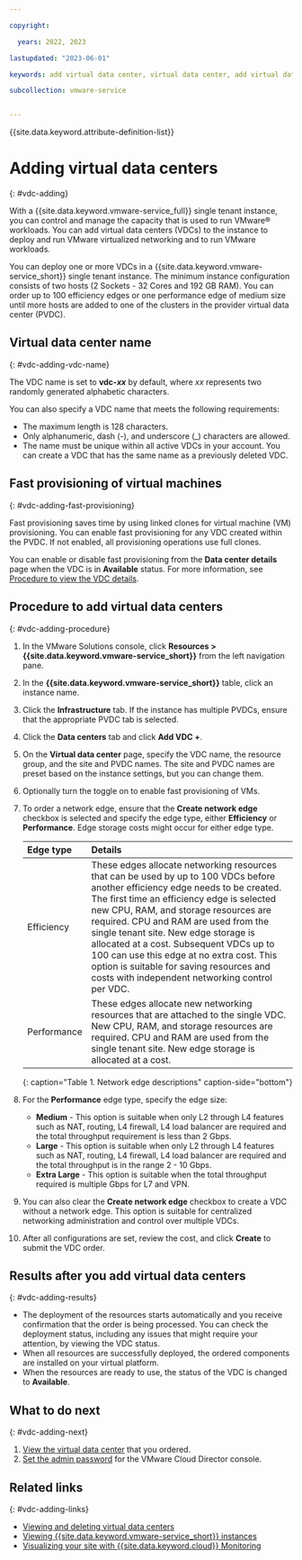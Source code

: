 ```yaml
---

copyright:

  years: 2022, 2023

lastupdated: "2023-06-01"

keywords: add virtual data center, virtual data center, add virtual data center, vdc add

subcollection: vmware-service


---
```


{{site.data.keyword.attribute-definition-list}}

# Adding virtual data centers
{: #vdc-adding}

With a {{site.data.keyword.vmware-service_full}} single tenant instance, you can control and manage the capacity that is used to run VMware® workloads. You can add virtual data centers (VDCs) to the instance to deploy and run VMware virtualized networking and to run VMware workloads. 

You can deploy one or more VDCs in a {{site.data.keyword.vmware-service_short}} single tenant instance. The minimum instance configuration consists of two hosts (2 Sockets - 32 Cores and 192 GB RAM). You can order up to 100 efficiency edges or one performance edge of medium size until more hosts are added to one of the clusters in the provider virtual data center (PVDC).

## Virtual data center name
{: #vdc-adding-vdc-name}

The VDC name is set to **vdc-_xx_** by default, where _xx_ represents two randomly generated alphabetic characters.

You can also specify a VDC name that meets the following requirements:
* The maximum length is 128 characters.
* Only alphanumeric, dash (-), and underscore (_) characters are allowed.
* The name must be unique within all active VDCs in your account. You can create a VDC that has the same name as a previously deleted VDC.

## Fast provisioning of virtual machines
{: #vdc-adding-fast-provisioning}

Fast provisioning saves time by using linked clones for virtual machine (VM) provisioning. You can enable fast provisioning for any VDC created within the PVDC. If not enabled, all provisioning operations use full clones.

You can enable or disable fast provisioning from the **Data center details** page when the VDC is in **Available** status. For more information, see [Procedure to view the VDC details](/docs/vmware-service?topic=vmware-service-vdc-view-delete#vdc-view-delete-details).

## Procedure to add virtual data centers
{: #vdc-adding-procedure}

1. In the VMware Solutions console, click **Resources > {{site.data.keyword.vmware-service_short}}** from the left navigation pane.
2. In the **{{site.data.keyword.vmware-service_short}}** table, click an instance name.
3. Click the **Infrastructure** tab. If the instance has multiple PVDCs, ensure that the appropriate PVDC tab is selected.
4. Click the **Data centers** tab and click **Add VDC +**.
5. On the **Virtual data center** page, specify the VDC name, the resource group, and the site and PVDC names. The site and PVDC names are preset based on the instance settings, but you can change them.
6. Optionally turn the toggle on to enable fast provisioning of VMs.
7. To order a network edge, ensure that the **Create network edge** checkbox is selected and specify the edge type, either **Efficiency** or **Performance**. Edge storage costs might occur for either edge type.

   | Edge type | Details |
   |:--------- |:------- |
   | Efficiency | These edges allocate networking resources that can be used by up to 100 VDCs before another efficiency edge needs to be created. The first time an efficiency edge is selected new CPU, RAM, and storage resources are required. CPU and RAM are used from the single tenant site. New edge storage is allocated at a cost. Subsequent VDCs up to 100 can use this edge at no extra cost. This option is suitable for saving resources and costs with independent networking control per VDC. |
   | Performance | These edges allocate new networking resources that are attached to the single VDC. New CPU, RAM, and storage resources are required. CPU and RAM are used from the single tenant site. New edge storage is allocated at a cost. |
   {: caption="Table 1. Network edge descriptions" caption-side="bottom"}

8. For the **Performance** edge type, specify the edge size:
   * **Medium** - This option is suitable when only L2 through L4 features such as NAT, routing, L4 firewall, L4 load balancer are required and the total throughput requirement is less than 2 Gbps.
   * **Large** - This option is suitable when only L2 through L4 features such as NAT, routing, L4 firewall, L4 load balancer are required and the total throughput is in the range 2 - 10 Gbps.
   * **Extra Large** - This option is suitable when the total throughput required is multiple Gbps for L7 and VPN.

9. You can also clear the **Create network edge** checkbox to create a VDC without a network edge. This option is suitable for centralized networking administration and control over multiple VDCs.

10. After all configurations are set, review the cost, and click **Create** to submit the VDC order.

## Results after you add virtual data centers
{: #vdc-adding-results}

* The deployment of the resources starts automatically and you receive confirmation that the order is being processed. You can check the deployment status, including any issues that might require your attention, by viewing the VDC status.
* When all resources are successfully deployed, the ordered components are installed on your virtual platform.
* When the resources are ready to use, the status of the VDC is changed to **Available**.

## What to do next
{: #vdc-adding-next}

1. [View the virtual data center](/docs/vmware-service?topic=vmware-service-vdc-view-delete#vdc-view-delete-details) that you ordered.
2. [Set the admin password](/docs/vmware-service?topic=vmware-service-accessing-vcd-console#accessing-vcd-console-reset-proc) for the VMware Cloud Director console.

## Related links
{: #vdc-adding-links}

* [Viewing and deleting virtual data centers](/docs/vmware-service?topic=vmware-service-vdc-view-delete)
* [Viewing {{site.data.keyword.vmware-service_short}} instances](/docs/vmware-service?topic=vmware-service-tenant-viewing)
* [Visualizing your site with {{site.data.keyword.cloud}} Monitoring](/docs/vmware-service?topic=vmware-service-single-tenant-monitoring)
